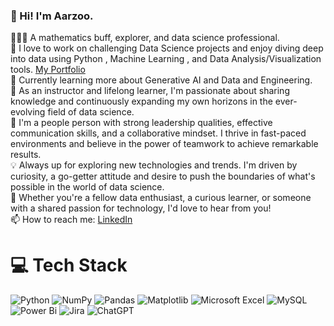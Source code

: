 ### 👋 Hi! I'm Aarzoo.

<!--
**aarzoochourasia/aarzoochourasia** is a ✨ _special_ ✨ repository because its `README.md` (this file) appears on your GitHub profile.
-->
👩🏻‍💻 A mathematics buff, explorer, and data science professional.<br/>
👯 I love to work on challenging Data Science projects and enjoy diving deep into data using Python , Machine Learning , and Data Analysis/Visualization tools. [My Portfolio](https://linktr.ee/aarzoo_chourasia)<br/>
🌱 Currently learning more about Generative AI and Data and Engineering.<br/>
💼 As an instructor and lifelong learner, I'm passionate about sharing knowledge and continuously expanding my own horizons in the ever-evolving field of data science.<br/>
🌟 I'm a people person with strong leadership qualities, effective communication skills, and a collaborative mindset. I thrive in fast-paced environments and believe in the power of teamwork to achieve remarkable results.<br/>
💡 Always up for exploring new technologies and trends. I'm driven by curiosity, a go-getter attitude and desire to push the boundaries of what's possible in the world of data science.<br/>
🚀 Whether you're a fellow data enthusiast, a curious learner, or someone with a shared passion for technology, I'd love to hear from you!<br/>
📫 How to reach me: [LinkedIn](www.linkedin.com/in/aarzoo-chourasia-dataanalyst)<br/>
# 💻 Tech Stack
![Python](https://img.shields.io/badge/python-3670A0?style=for-the-badge&logo=python&logoColor=ffdd54)
![NumPy](https://img.shields.io/badge/numpy-%23013243.svg?style=for-the-badge&logo=numpy&logoColor=white)
![Pandas](https://img.shields.io/badge/pandas-%23150458.svg?style=for-the-badge&logo=pandas&logoColor=white)
![Matplotlib](https://img.shields.io/badge/Matplotlib-%23013243.svg?style=for-the-badge&logo=Matplotlib&logoColor=white)
![Microsoft Excel](https://img.shields.io/badge/Microsoft_Excel-217346?style=for-the-badge&logo=microsoft-excel&logoColor=white)
![MySQL](https://img.shields.io/badge/mysql-4479A1.svg?style=for-the-badge&logo=mysql&logoColor=white)
![Power Bi](https://img.shields.io/badge/power_bi-F2C811?style=for-the-badge&logo=powerbi&logoColor=black)
![Jira](https://img.shields.io/badge/jira-%230A0FFF.svg?style=for-the-badge&logo=jira&logoColor=white)
![ChatGPT](https://img.shields.io/badge/chatGPT-74aa9c?style=for-the-badge&logo=openai&logoColor=white)

